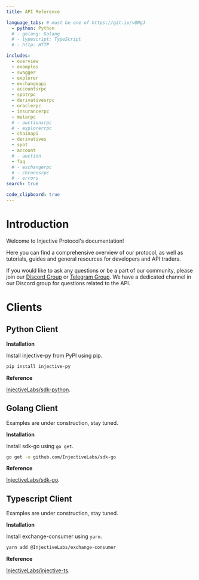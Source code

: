 ```yaml
---
title: API Reference

language_tabs: # must be one of https://git.io/vQNgJ
  - python: Python
  # - golang: Golang
  # - typescript: TypeScript
  # - http: HTTP

includes:
  - overview
  - examples
  - swagger
  - explorer
  - exchangeapi
  - accountsrpc
  - spotrpc
  - derivativesrpc
  - oraclerpc
  - insurancerpc
  - metarpc
  # - auctionsrpc
  # - explorerrpc
  - chainapi
  - derivatives
  - spot
  - account
  # - auction
  - faq
  # - exchangerpc
  # - chronosrpc
  # - errors
search: true

code_clipboard: true
---
```


# Introduction

Welcome to Injective Protocol's documentation!

Here you can find a comprehensive overview of our protocol, as well as tutorials, guides and general resources for developers and API traders.

If you would like to ask any questions or be a part of our community, please join our [Discord Group](https://discord.gg/injective) or [Telegram Group](https://t.me/InjectiveAPI). We have a dedicated channel in our Discord group for questions related to the API.

# Clients

## Python Client

**Installation**

Install injective-py from PyPI using pip.

```bash
pip install injective-py
```

**Reference**

[InjectiveLabs/sdk-python](https://github.com/InjectiveLabs/sdk-python).

## Golang Client

Examples are under construction, stay tuned.

**Installation**

Install sdk-go using `go get`.

```bash
go get -u github.com/InjectiveLabs/sdk-go
```

**Reference**

[InjectiveLabs/sdk-go](https://github.com/InjectiveLabs/sdk-go).

<!-- [comment]: <> (TODO: implement)
See the examples folder for simple Golang examples. -->

## Typescript Client

Examples are under construction, stay tuned.

**Installation**

Install exchange-consumer using `yarn`.

```bash
yarn add @InjectiveLabs/exchange-consumer
```

**Reference**

[InjectiveLabs/injective-ts](https://github.com/InjectiveLabs/injective-ts/tree/master/packages/exchange-consumer).
